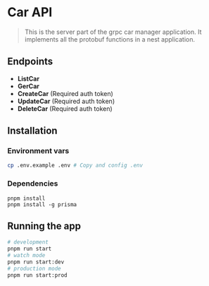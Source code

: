 # Car API
> This is the server part of the grpc car manager application. It implements all the protobuf functions in a nest application.

## Endpoints
- **ListCar**
- **GerCar**
- **CreateCar** (Required auth token)
- **UpdateCar** (Required auth token)
- **DeleteCar** (Required auth token)

## Installation
### Environment vars
```bash
cp .env.example .env # Copy and config .env
```
### Dependencies
```shell
pnpm install
pnpm install -g prisma 
```

## Running the app
```bash
# development
pnpm run start
# watch mode
pnpm run start:dev
# production mode
pnpm run start:prod
```
